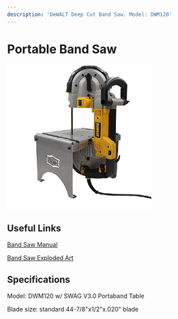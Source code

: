 ```yaml
---
description: 'DeWALT Deep Cut Band Saw. Model: DWM120'
---
```


# Portable Band Saw

![](../.gitbook/assets/image%20%2850%29.png)

## Useful Links

[Band Saw Manual](https://drive.google.com/open?id=1Ihap0UOF0uOXvSC-DdnZizz5b82WNS1C)

[Band Saw Exploded Art](https://drive.google.com/open?id=1DHUuXeLhSeoxDz62xqiR8w6lZ0f506xE)

## Specifications

Model: DWM120 w/ SWAG V3.0 Portaband Table

Blade size: standard 44-7/8"x1/2"x.020" blade

